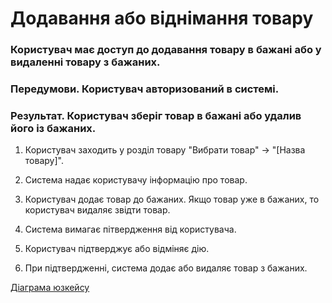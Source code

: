 # Додавання або віднімання товару

### Користувач має доступ до додавання товару в бажані або у видаленні товару з бажаних.

### Передумови. Користувач авторизований в системі.

### Результат. Користувач зберіг товар в бажані або удалив його із бажаних.

1. Користувач заходить у розділ товару "Вибрати товар" -> "[Назва товару]".

2. Система надає користувачу інформацію про товар.

3. Користувач додає товар до бажаних. Якщо товар уже в бажаних, то користувач видаляє звідти товар.

4. Система вимагає пітвердження від користувача.

5. Користувач підтверджує або відміняє дію.

6. При підтвердженні, система додає або видаляє товар з бажаних.

[Діаграма юзкейсу](https://github.com/KPI-IP94-Database/Team2/tree/master/Doc/UMLdiagrams/scenarios/user/Diagrams/UC1.png)

